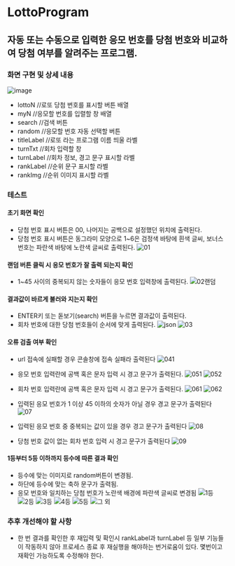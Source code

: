 # LottoProgram
## 자동 또는 수동으로 입력한 응모 번호를 당첨 번호와 비교하여 당첨 여부를 알려주는 프로그램.

### 화면 구현 및 상세 내용
![image](https://user-images.githubusercontent.com/59382990/83207589-8199f500-a18e-11ea-9180-82b3a10d0cdf.png)
- lottoN  //로또 당첨 번호를 표시할 버튼 배열  
- myN  //응모할 번호를 입렬할 창 배열  
- search  //검색 버튼
- random  //응모할 번호 자동 선택할 버튼
- titleLabel  //로또 라는 프로그램 이름 띄울 라벨
- turnTxt  //회차 입력할 창
- turnLabel  //회차 정보, 경고 문구 표시할 라벨
- rankLabel  //순위 문구 표시할 라벨
- rankImg  //순위 이미지 표시할 라벨

### 테스트

####	초기 화면 확인
-	당첨 번호 표시 버튼은 00, 나머지는 공백으로 설정했던 위치에 출력된다.
- 당첨 번호 표시 버튼은 동그라미 모양으로 1~6은 검정색 바탕에 흰색 글씨, 보너스 번호는 파란색 바탕에 노란색 글씨로 출력된다.
![01](https://user-images.githubusercontent.com/59382990/83210289-6ed6ee80-a195-11ea-8ab2-8eba92c24411.png)

####	랜덤 버튼 클릭 시 응모 번호가 잘 출력 되는지 확인
-	1~45 사이의 중복되지 않는 숫자들이 응모 번호 입력창에 출력된다.
![02랜덤](https://user-images.githubusercontent.com/59382990/83210304-77c7c000-a195-11ea-8694-ce1ae931c395.png)

####	결과값이 바르게 불러와 지는지 확인
-	ENTER키 또는 돋보기(search) 버튼을 누르면 결과값이 출력된다.
-	회차 번호에 대한 당첨 번호들이 순서에 맞게 출력된다. 
![json](https://user-images.githubusercontent.com/59382990/83210499-fc1a4300-a195-11ea-9bf7-9f019b7e4f70.png)
![03](https://user-images.githubusercontent.com/59382990/83210514-05a3ab00-a196-11ea-8eaf-e6ba3487d4ac.png)

#### 오류 검출 여부 확인
- url 접속에 실패할 경우 콘솔창에 접속 실패라 출력된다
![041](https://user-images.githubusercontent.com/59382990/83210541-1e13c580-a196-11ea-9b47-ee767f45702e.png)

- 응모 번호 입력란에 공백 혹은 문자 입력 시 경고 문구가 출력된다.
![051](https://user-images.githubusercontent.com/59382990/83210575-3388ef80-a196-11ea-824a-d5076a26c012.png)
![052](https://user-images.githubusercontent.com/59382990/83210571-31bf2c00-a196-11ea-88eb-578f247bb853.png)

-	회차 번호 입력란에 공백 혹은 문자 입력 시 경고 문구가 출력된다.
![061](https://user-images.githubusercontent.com/59382990/83210588-3b489400-a196-11ea-8736-9d8060878322.png)
![062](https://user-images.githubusercontent.com/59382990/83210590-3c79c100-a196-11ea-9af2-6bdd2d331332.png)

-	입력된 응모 번호가 1 이상 45 이하의 숫자가 아닐 경우 경고 문구가 출력된다
![07](https://user-images.githubusercontent.com/59382990/83210600-426fa200-a196-11ea-976a-b19c38aa90e2.png)

-	입력된 응모 번호 중 중복되는 값이 있을 경우 경고 문구가 출력된다
![08](https://user-images.githubusercontent.com/59382990/83210605-456a9280-a196-11ea-8aa2-e685edce27c3.png)

-	당첨 번호 값이 없는 회차 번호 입력 시 경고 문구가 출력된다
![09](https://user-images.githubusercontent.com/59382990/83210615-4bf90a00-a196-11ea-8294-90f2d8d41eb2.png)

#### 	1등부터 5등 이하까지 등수에 따른 결과 확인
-	등수에 맞는 이미지로 random버튼이 변경됨. 
-	하단에 등수에 맞는 축하 문구가 출력됨.
-	응모 번호와 일치하는 당첨 번호가 노란색 배경에 파란색 글씨로 변경됨 
![1등](https://user-images.githubusercontent.com/59382990/83210336-8d3cea00-a195-11ea-8925-d22fc8ade5c7.png)
![2등](https://user-images.githubusercontent.com/59382990/83210338-8e6e1700-a195-11ea-9f46-942c42693703.png)
![3등](https://user-images.githubusercontent.com/59382990/83210340-8f9f4400-a195-11ea-940a-be4a2bee7c14.png)
![4등](https://user-images.githubusercontent.com/59382990/83210342-90d07100-a195-11ea-9017-0c63f1bdb221.png)
![5등](https://user-images.githubusercontent.com/59382990/83210346-929a3480-a195-11ea-8f18-4bfa5da78c11.png)
![그 외](https://user-images.githubusercontent.com/59382990/83210431-cd9c6800-a195-11ea-8c2e-470dd2b76527.png)

### 추후 개선해야 할 사항
- 한 번 결과를 확인한 후 재입력 및 확인시 rankLabel과 turnLabel 등 일부 기능들이 작동하지 않아 프로세스 종료 후 재실행을 해야하는 번거로움이 있다. 몇번이고 재확인 가능하도록 수정해야 한다.
